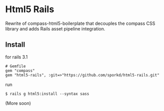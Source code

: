 Html5 Rails
=========================

Rewrite of compass-html5-boilerplate that decouples the compass CSS library and adds Rails asset pipeline integration.

Install
-------

for rails 3.1

```
# Gemfile
gem "compass"
gem "html5-rails", :git=>"https://github.com/sporkd/html5-rails.git"
```
run

```
$ rails g html5:install --syntax sass
```


(More soon)
